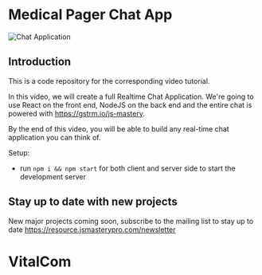 # Medical Pager Chat App

![Chat Application](https://i.ibb.co/hsvcw4V/image.png)

## Introduction
This is a code repository for the corresponding video tutorial. 

In this video, we will create a full Realtime Chat Application. We're going to use React on the front end, NodeJS on the back end and the entire chat is powered with https://gstrm.io/js-mastery.

By the end of this video, you will be able to build any real-time chat application you can think of.

Setup:
- run ```npm i && npm start``` for both client and server side to start the development server

## Stay up to date with new projects
New major projects coming soon, subscribe to the mailing list to stay up to date https://resource.jsmasterypro.com/newsletter
# VitalCom

